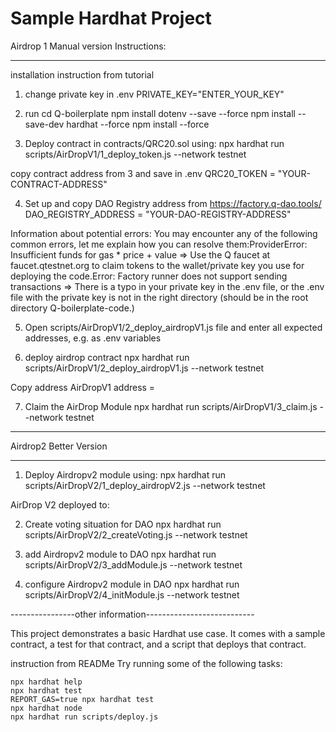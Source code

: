 # Sample Hardhat Project
Airdrop 1 Manual version Instructions:
______________________________________

installation instruction from tutorial

1. change private key in .env
PRIVATE_KEY="ENTER_YOUR_KEY"

2. run
cd Q-boilerplate
npm install dotenv --save --force
npm install --save-dev hardhat --force
npm install --force


3. Deploy contract in contracts/QRC20.sol using:
npx hardhat run scripts/AirDropV1/1_deploy_token.js --network testnet

copy contract address from 3 and save in .env
QRC20_TOKEN = "YOUR-CONTRACT-ADDRESS"

4. Set up and copy DAO Registry address from https://factory.q-dao.tools/
DAO_REGISTRY_ADDRESS = "YOUR-DAO-REGISTRY-ADDRESS"

Information about potential errors: You may encounter any of the following common errors, let me explain how you can resolve them:ProviderError: Insufficient funds for gas * price + value ⇒ Use the Q faucet at faucet.qtestnet.org to claim tokens to the wallet/private key you use for deploying the code.Error: Factory runner does not support sending transactions ⇒ There is a typo in your private key in the .env file, or the .env file with the private key is not in the right directory (should be in the root directory Q-boilerplate-code.)

5. Open scripts/AirDropV1/2_deploy_airdropV1.js file and enter all expected addresses, e.g. as .env variables

6. deploy airdrop contract
npx hardhat run scripts/AirDropV1/2_deploy_airdropV1.js --network testnet

Copy address
AirDropV1 address =

7. Claim the AirDrop Module
npx hardhat run scripts/AirDropV1/3_claim.js --network testnet
__________________________
Airdrop2 Better Version
__________________________
1. Deploy Airdropv2 module using:
npx hardhat run scripts/AirDropV2/1_deploy_airdropV2.js --network testnet

AirDrop V2 deployed to:

2. Create voting situation for DAO
npx hardhat run scripts/AirDropV2/2_createVoting.js --network testnet


3. add Airdropv2 module to DAO
npx hardhat run scripts/AirDropV2/3_addModule.js --network testnet


4. configure Airdropv2 module in DAO
npx hardhat run scripts/AirDropV2/4_initModule.js --network testnet










----------------other information---------------------------

This project demonstrates a basic Hardhat use case. It comes with a sample contract, a test for that contract, and a script that deploys that contract.

instruction from READMe
Try running some of the following tasks:

```shell
npx hardhat help
npx hardhat test
REPORT_GAS=true npx hardhat test
npx hardhat node
npx hardhat run scripts/deploy.js
```
